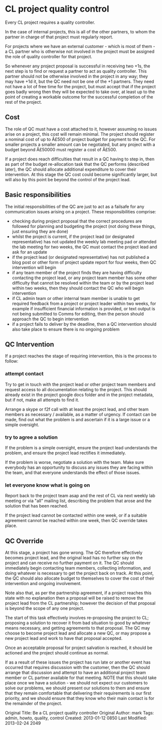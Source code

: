 # CL project quality control

Every CL project requires a quality controller. 

In the case of internal projects, this is all of the other partners, to whom the partner in charge of that project must regularly report.

For projects where we have an external customer - which is most of them - a CL partner who is otherwise not involved in the project must be assigned the role of quality controller for that project.

So whenever any project proposal is successful in receiving two +1s, the next step is to find or request a partner to act as quality controller. This partner should not be otherwise involved in the project in any way; they may have +1d it, but the QC need not be one of the +1 partners. They need not have a lot of free time for the project, but must accept that if the project goes badly wrong then they will be expected to take over, at least up to the point of creating a workable outcome for the successful completion of the rest of the project.


## Cost

The role of QC must have a cost attached to it, however assuming no issues arise on a project, this cost will remain minimal. The project should register a nominal cost of up to Â£500 of project budget for payment to the QC. For smaller projects a smaller amount can be negotiated, but any project with a budget beyond Â£50000 must register a cost of Â£500.

If a project does reach difficulties that result in a QC having to step in, then as part of the budget re-allocation task that the QC performs (described later), the QC should allocate additional expenditure to cover their intervention. At this stage the QC cost could become significantly larger, but will also by this point be beyond the control of the project lead.

## Basic responsibilities

The initial responsibilities of the QC are just to act as a failsafe for any communication issues arising on a project. These responsibilities comprise:

* checking during project proposal that the correct procedures are followed for planning and budgeting the project (not doing these things, just ensuring they are done)
* whilst the project is current, if the project lead (or designated representative) has not updated the weekly lab meeting pad or attended the lab meeting for two weeks, the QC must contact the project lead and ask for an update
* if the project lead (or designated representative) has not published a blog post or other form of project update report for four weeks, then QC intervention will begin
* if any team member of the project finds they are having difficulty contacting the project lead, or any project team member has some other difficulty that cannot be resolved within the team or by the project lead within two weeks, then they should contact the QC who will begin intervention
* if CL admin team or other internal team member is unable to get required feedback from a project or project leader within two weeks, for example if insufficient financial information is provided, or text output is not being submitted to Comms for editing, then the person should approach the QC to begin intervention
* if a project fails to deliver by the deadline, then a QC intervention should also take place to ensure there is no ongoing problem


## QC Intervention

If a project reaches the stage of requiring intervention, this is the process to follow:

### attempt contact

Try to get in touch with the project lead or other project team members and request access to all documentation relating to the project. This should already exist in the project google docs folder and in the project metadata, but if not, make all attempts to find it.

Arrange a skype or f2f call with at least the project lead, and other team members as necessary / available, as a matter of urgency. If contact can be made, find out what the problem is and ascertain if it is a large issue or a simple oversight.

### try to agree a solution

If the problem is a simple oversight, ensure the project lead understands the problem, and ensure the project lead rectifies it immediately.

If the problem is worse, negotiate a solution with the team. Make sure everybody has an opportunity to discuss any issues they are facing within the team, and that everyone understands the effect of those issues.

### let everyone know what is going on

Report back to the project team asap and the rest of CL via next weekly lab meeting or via "all" mailing list, describing the problem that arose and the solution that has been reached.

If the project lead cannot be contacted within one week, or if a suitable agreement cannot be reached within one week, then QC override takes place.


## QC Override

At this stage, a project has gone wrong. The QC therefore effectively becomes project lead, and the original lead has no further say on the project and can receive no further payment on it. The QC should immediately begin contacting team members, collecting information, and doing whatever is necessary to get the project back on track. At this point, the QC should also allocate budget to themselves to cover the cost of their intervention and ongoing involvement.

Note also that, as per the partnership agreement, if a project reaches this state with no explanation then a proposal will be raised to remove the project lead from the CL partnership; however the decision of that proposal is beyond the scope of any one project.

The start of this task effectively involves re-proposing the project to CL; proposing a solution to recover it from bad situation to good by whatever means necessary, and getting agreements to that proposal. The QC may choose to become project lead and allocate a new QC, or may propose a new project lead and work to have that proposal accepted.

Once an acceptable proposal for project salvation is reached, it should be actioned and the project should continue as normal.

If as a result of these issues the project has run late or another event has occurred that requires discussion with the customer, then the QC should arrange that discussion and attempt to have an additional project team member or CL partner available for that meeting. NOTE that this should take place once we have a solution - we should not expect our customers to solve our problems, we should present our solutions to them and ensure that they remain comfortable that delivering their requirements is our first priority, and we should ensure that they know who their main contact is for the remainder of the project.




Original Title: Be a CL project quality controller
Original Author: mark
Tags: admin, howto, quality, control
Created: 2013-01-12 0850
Last Modified: 2013-02-24 2049
